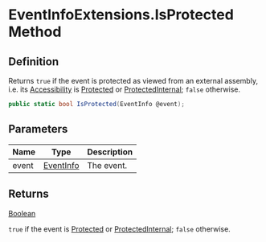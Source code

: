 # EventInfoExtensions.IsProtected Method
## Definition

Returns `true` if the event is protected as viewed from an external assembly, i.e. its [Accessibility](MrKWatkins.Reflection.Accessibility.md) is [Protected](MrKWatkins.Reflection.Accessibility.md#fields) or [ProtectedInternal](MrKWatkins.Reflection.Accessibility.md#fields); `false` otherwise.

```c#
public static bool IsProtected(EventInfo @event);
```

## Parameters

| Name | Type | Description |
| ---- | ---- | ----------- |
| event | [EventInfo](https://learn.microsoft.com/en-gb/dotnet/api/System.Reflection.EventInfo) | The event. |

## Returns

[Boolean](https://learn.microsoft.com/en-gb/dotnet/api/System.Boolean)

`true` if the event is [Protected](MrKWatkins.Reflection.Accessibility.md#fields) or [ProtectedInternal](MrKWatkins.Reflection.Accessibility.md#fields); `false` otherwise.
